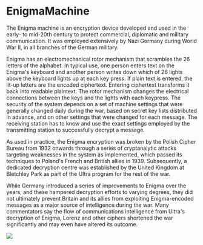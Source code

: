 # EnigmaMachine
The Enigma machine is an encryption device developed and used in the early- to mid-20th century to protect commercial, diplomatic and military communication. It was employed extensively by Nazi Germany during World War II, in all branches of the German military.

Enigma has an electromechanical rotor mechanism that scrambles the 26 letters of the alphabet. In typical use, one person enters text on the Enigma's keyboard and another person writes down which of 26 lights above the keyboard lights up at each key press. If plain text is entered, the lit-up letters are the encoded ciphertext. Entering ciphertext transforms it back into readable plaintext. The rotor mechanism changes the electrical connections between the keys and the lights with each keypress. The security of the system depends on a set of machine settings that were generally changed daily during the war, based on secret key lists distributed in advance, and on other settings that were changed for each message. The receiving station has to know and use the exact settings employed by the transmitting station to successfully decrypt a message.

As used in practice, the Enigma encryption was broken by the Polish Cipher Bureau from 1932 onwards through a series of cryptanalytic attacks targeting weaknesses in the system as implemented, which passed its techniques to Poland's French and British allies in 1939. Subsequently, a dedicated decryption centre was established by the United Kingdom at Bletchley Park as part of the Ultra program for the rest of the war.

While Germany introduced a series of improvements to Enigma over the years, and these hampered decryption efforts to varying degrees, they did not ultimately prevent Britain and its allies from exploiting Enigma-encoded messages as a major source of intelligence during the war. Many commentators say the flow of communications intelligence from Ultra's decryption of Enigma, Lorenz and other ciphers shortened the war significantly and may even have altered its outcome.

<img src="https://upload.wikimedia.org/wikipedia/commons/thumb/b/bd/Enigma_%28crittografia%29_-_Museo_scienza_e_tecnologia_Milano.jpg/800px-Enigma_%28crittografia%29_-_Museo_scienza_e_tecnologia_Milano.jpg" />

